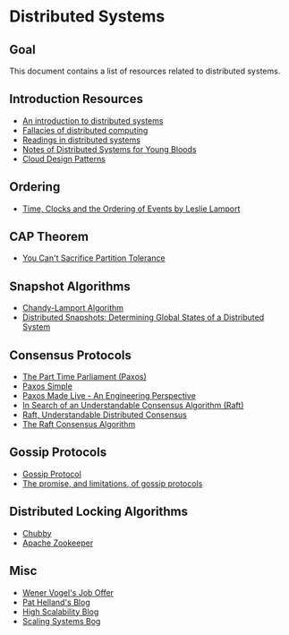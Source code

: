 # Distributed Systems

## Goal
This document contains a list of resources related to distributed systems.

## Introduction Resources

* [An introduction to distributed systems](https://github.com/aphyr/distsys-class)
* [Fallacies of distributed computing](https://en.wikipedia.org/wiki/Fallacies_of_distributed_computing)
* [Readings in distributed systems](https://henryr.github.io/distributed-systems-readings/)
* [Notes of Distributed Systems for Young Bloods](https://www.somethingsimilar.com/2013/01/14/notes-on-distributed-systems-for-young-bloods/)
* [Cloud Design Patterns](https://docs.microsoft.com/en-us/azure/architecture/patterns/)

## Ordering
* [Time, Clocks and the Ordering of Events by Leslie Lamport](http://amturing.acm.org/p558-lamport.pdf)

## CAP Theorem
* [You Can't Sacrifice Partition Tolerance](https://codahale.com/you-cant-sacrifice-partition-tolerance/)

## Snapshot Algorithms
* [Chandy-Lamport Algorithm](https://en.wikipedia.org/wiki/Chandy-Lamport_algorithm)
* [Distributed Snapshots: Determining Global States of a Distributed System](https://www.microsoft.com/en-us/research/publication/distributed-snapshots-determining-global-states-distributed-system/)

## Consensus Protocols
* [The Part Time Parliament (Paxos)](https://www.microsoft.com/en-us/research/wp-content/uploads/2016/12/The-Part-Time-Parliament.pdf
)
* [Paxos Simple](https://www.microsoft.com/en-us/research/publication/paxos-made-simple/?from=http%3A%2F%2Fresearch.microsoft.com%2Fen-us%2Fum%2Fpeople%2Flamport%2Fpubs%2Fpaxos-simple.pdf)
* [Paxos Made Live - An Engineering Perspective](https://roxanageambasu.github.io/ds2-class/papers/chandra-paxos.pdf)
* [In Search of an Understandable Consensus Algorithm (Raft)](https://raft.github.io/raft.pdf)
* [Raft, Understandable Distributed Consensus](http://thesecretlivesofdata.com/raft/)
* [The Raft Consensus Algorithm](https://raft.github.io/)

## Gossip Protocols
* [Gossip Protocol](https://en.wikipedia.org/wiki/Gossip_protocol)
* [The promise, and limitations, of gossip protocols](http://dl.acm.org/citation.cfm?id=1317382)

## Distributed Locking Algorithms
* [Chubby](https://static.googleusercontent.com/media/research.google.com/fr//archive/chubby-osdi06.pdf)
* [Apache Zookeeper](https://zookeeper.apache.org/)


## Misc
* [Wener Vogel's Job Offer](http://www.allthingsdistributed.com/historical/archives/000538.html)
* [Pat Helland's Blog](https://blogs.msdn.microsoft.com/pathelland/)
* [High Scalability Blog](http://highscalability.com/)
* [Scaling Systems Bog](https://scalingsystems.com/)
